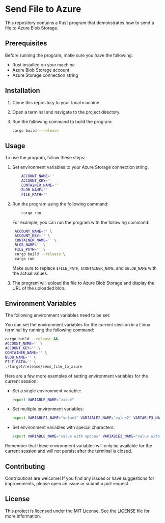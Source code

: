 # Send File to Azure

This repository contains a Rust program that demonstrates how to send a file to Azure Blob Storage.

## Prerequisites

Before running the program, make sure you have the following:

- Rust installed on your machine
- Azure Blob Storage account
- Azure Storage connection string

## Installation

1. Clone this repository to your local machine.
2. Open a terminal and navigate to the project directory.
3. Run the following command to build the program:

   ```sh
   cargo build --release
   ```

## Usage

To use the program, follow these steps:

1. Set environment variables to your Azure Storage connection string.

   ```sh
       ACCOUNT_NAME=''
       ACCOUNT_KEY=''
       CONTAINER_NAME=''
       BLOB_NAME=''
       FILE_PATH=''
   ```

2. Run the program using the following command:

   ```sh
       cargo run
   ```

   For example, you can run the program with the following command:

   ```sh
    ACCOUNT_NAME='' \
    ACCOUNT_KEY='' \
    CONTAINER_NAME='' \
    BLOB_NAME='' \
    FILE_PATH='' \
    cargo build --release \
    cargo run
   ```

   Make sure to replace `$FILE_PATH`, `$CONTAINER_NAME`, and `$BLOB_NAME` with the actual values.

3. The program will upload the file to Azure Blob Storage and display the URL of the uploaded blob.

## Environment Variables

The following environment variables need to be set:

You can set the environment variables for the current session in a Linux terminal by running the following command:

```sh
cargo build --release &&
ACCOUNT_NAME='' \
ACCOUNT_KEY='' \
CONTAINER_NAME='' \
BLOB_NAME='' \
FILE_PATH='' \
./target/release/send_file_to_azure
```

Here are a few more examples of setting environment variables for the current session:

- Set a single environment variable:

  ```sh
  export VARIABLE_NAME="value"
  ```

- Set multiple environment variables:

  ```sh
  export VARIABLE1_NAME="value1" VARIABLE2_NAME="value2" VARIABLE3_NAME="value3"
  ```

- Set environment variables with special characters:
  ```sh
  export VARIABLE_NAME="value with spaces" VARIABLE2_NAME="value with 'quotes'"
  ```

Remember that these environment variables will only be available for the current session and will not persist after the terminal is closed.

## Contributing

Contributions are welcome! If you find any issues or have suggestions for improvements, please open an issue or submit a pull request.

## License

This project is licensed under the MIT License. See the [LICENSE](LICENSE) file for more information.
